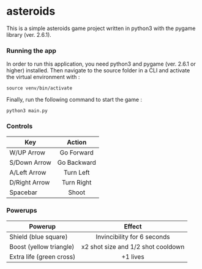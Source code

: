 # asteroids
This is a simple asteroids game project written in python3 with the pygame library (ver. 2.6.1).

### Running the app

In order to run this application, you need python3 and pygame (ver. 2.6.1 or higher) installed.
Then navigate to the source folder in a CLI and activate the virtual environment with :

`source venv/bin/activate`

Finally, run the following command to start the game :

`python3 main.py`

### Controls

| Key | Action |
| --- |:------:|
| W/UP Arrow | Go Forward |
| S/Down Arrow | Go Backward |
| A/Left Arrow | Turn Left |
| D/Right Arrow | Turn Right |
| Spacebar | Shoot |

### Powerups

| Powerup | Effect |
| --- |:---:|
| Shield (blue square) | Invincibility for 6 seconds |
| Boost (yellow triangle) | x2 shot size and 1/2 shot cooldown |
| Extra life (green cross) | +1 lives |
